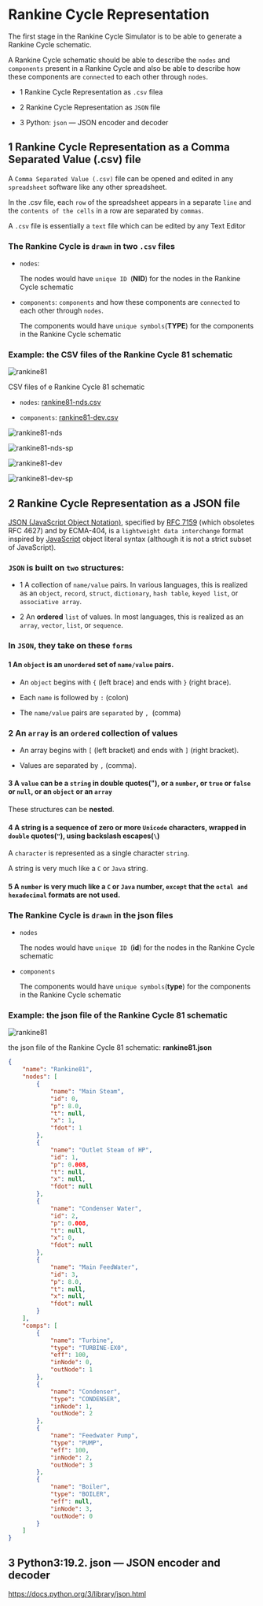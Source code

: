 # Rankine Cycle Representation

The first stage in the Rankine Cycle Simulator is to be able to generate a Rankine Cycle schematic.

A Rankine Cycle schematic should be able to describe the `nodes` and `components` present in a Rankine Cycle and also be able to describe how these components are `connected` to each other through `nodes`.

* 1 Rankine Cycle Representation as `.csv` filea

* 2 Rankine Cycle Representation as `JSON` file

* 3 Python: `json` — JSON encoder and decoder

## 1  Rankine Cycle Representation as a Comma Separated Value (.csv) file

A `Comma Separated Value (.csv)` file can be opened and edited in any `spreadsheet` software like any other spreadsheet.

In the .csv file, each `row` of the spreadsheet appears in a separate `line` and the `contents of the cells` in a row are separated by `commas`.

A `.csv` file is essentially a `text` file which can be edited  by any Text Editor


### The  Rankine Cycle is `drawn` in two `.csv` files 

* `nodes`:  

    The nodes would have `unique ID `(**NID**) for the nodes in the Rankine Cycle schematic

* `components`: `components` and how these components are `connected`  to each other through `nodes`.

   The components would have `unique symbols`(**TYPE**) for the components in the Rankine Cycle schematic

### Example: the CSV files of the Rankine Cycle 81 schematic

![rankine81](./img/rankine81.jpg)

CSV files of e Rankine Cycle 81 schematic 

* `nodes`: [rankine81-nds.csv](./step3-csv/rankine81-nds.csv)

* `components`: [rankine81-dev.csv](./step3-csv/rankine81-dev.csv)

![rankine81-nds](./img/rankine81-nds.png)

![rankine81-nds-sp](./img/rankine81-nds-sp.png)

![rankine81-dev](./img/rankine81-dev.png)

![rankine81-dev-sp](./img/rankine81-dev-sp.png)

## 2 Rankine Cycle Representation as a JSON file

[JSON (JavaScript Object Notation)](http://json.org/), specified by [RFC 7159]() (which obsoletes RFC 4627) and by ECMA-404, is a `lightweight data interchange` format inspired by [JavaScript](https://en.wikipedia.org/wiki/JavaScript) object literal syntax (although it is not a strict subset of JavaScript).

### `JSON` is built on `two` structures:

* 1 A collection of `name/value` pairs. In various languages, this is realized as an `object`, `record`, `struct`, `dictionary`, `hash table`, `keyed list`, or `associative array`.


* 2 An **ordered** `list` of values. In most languages, this is realized as an `array`, `vector`, `list`, or `sequence`.

###  In `JSON`, they take on these `forms`

#### 1 An `object` is an `unordered` set of `name/value` pairs.

* An `object` begins with `{` (left brace) and ends with `}` (right brace).

* Each `name` is followed by `:` (colon) 

* The `name/value` pairs are `separated` by `, `(comma)

### 2 An `array` is an `ordered` collection of **values**

* An array begins with `[` (left bracket) and ends with `]` (right bracket).

* Values are separated by `,` (comma).

#### 3 A `value` can be a `string` in double quotes("), or a `number`, or `true` or `false` or `null`, or an `object` or an `array`

These structures can be **nested**.

#### 4 A **string** is a sequence of zero or more `Unicode` characters, wrapped in `double` quotes(`"`), using backslash escapes(`\`)

A `character` is represented as a single character `string`. 

A string is very much like a `C` or `Java` string.

#### 5 A `number` is very much like a `C` or `Java` number, `except` that the `octal and hexadecimal` formats are not used.

### The  Rankine Cycle is `drawn` in the json  files 

* `nodes`

  The nodes would have `unique ID `(**id**) for the nodes in the Rankine Cycle schematic

* `components`

   The components would have `unique symbols`(**type**) for the components in the Rankine Cycle schematic

###  Example: the json file of the Rankine Cycle 81 schematic 

![rankine81](./img/rankine81.jpg)


the json file of the Rankine Cycle 81 schematic: **rankine81.json**

```json
{
    "name": "Rankine81",
    "nodes": [
        {
            "name": "Main Steam",
            "id": 0,
            "p": 8.0,
            "t": null,
            "x": 1,
            "fdot": 1
        },
        {
            "name": "Outlet Steam of HP",
            "id": 1,
            "p": 0.008,
            "t": null,
            "x": null,
            "fdot": null
        },
        {
            "name": "Condenser Water",
            "id": 2,
            "p": 0.008,
            "t": null,
            "x": 0,
            "fdot": null
        },
        {
            "name": "Main FeedWater",
            "id": 3,
            "p": 8.0,
            "t": null,
            "x": null,
            "fdot": null
        }
    ],
    "comps": [
        {
            "name": "Turbine",
            "type": "TURBINE-EX0",
            "eff": 100,
            "inNode": 0,
            "outNode": 1
        },
        {
            "name": "Condenser",
            "type": "CONDENSER",
            "inNode": 1,
            "outNode": 2
        },
        {
            "name": "Feedwater Pump",
            "type": "PUMP",
            "eff": 100,
            "inNode": 2,
            "outNode": 3
        },
        {
            "name": "Boiler",
            "type": "BOILER",
            "eff": null,
            "inNode": 3,
            "outNode": 0
        }
    ]
}
```

## 3 Python3:19.2. json — JSON encoder and decoder

https://docs.python.org/3/library/json.html
